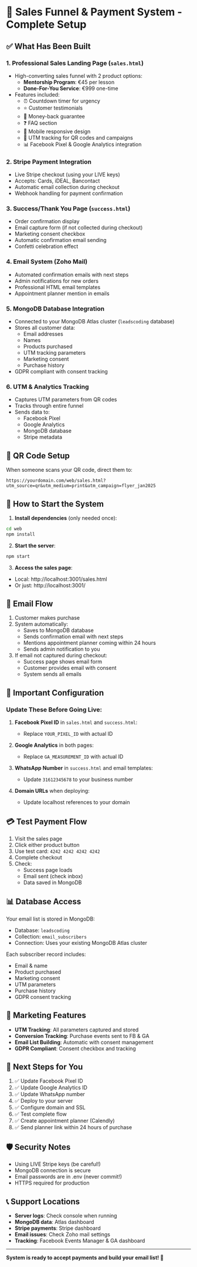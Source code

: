 # 🚀 Sales Funnel & Payment System - Complete Setup

## ✅ What Has Been Built

### 1. **Professional Sales Landing Page** (`sales.html`)
- High-converting sales funnel with 2 product options:
  - **Mentorship Program**: €45 per lesson
  - **Done-For-You Service**: €999 one-time
- Features included:
  - ⏰ Countdown timer for urgency
  - ⭐ Customer testimonials
  - 💯 Money-back guarantee
  - ❓ FAQ section
  - 📱 Mobile responsive design
  - 🎯 UTM tracking for QR codes and campaigns
  - 📊 Facebook Pixel & Google Analytics integration

### 2. **Stripe Payment Integration**
- Live Stripe checkout (using your LIVE keys)
- Accepts: Cards, iDEAL, Bancontact
- Automatic email collection during checkout
- Webhook handling for payment confirmation

### 3. **Success/Thank You Page** (`success.html`)
- Order confirmation display
- Email capture form (if not collected during checkout)
- Marketing consent checkbox
- Automatic confirmation email sending
- Confetti celebration effect

### 4. **Email System (Zoho Mail)**
- Automated confirmation emails with next steps
- Admin notifications for new orders
- Professional HTML email templates
- Appointment planner mention in emails

### 5. **MongoDB Database Integration**
- Connected to your MongoDB Atlas cluster (`leadscoding` database)
- Stores all customer data:
  - Email addresses
  - Names
  - Products purchased
  - UTM tracking parameters
  - Marketing consent
  - Purchase history
- GDPR compliant with consent tracking

### 6. **UTM & Analytics Tracking**
- Captures UTM parameters from QR codes
- Tracks through entire funnel
- Sends data to:
  - Facebook Pixel
  - Google Analytics
  - MongoDB database
  - Stripe metadata

## 📱 QR Code Setup

When someone scans your QR code, direct them to:
```
https://yourdomain.com/web/sales.html?utm_source=qr&utm_medium=print&utm_campaign=flyer_jan2025
```

## 🚀 How to Start the System

1. **Install dependencies** (only needed once):
```bash
cd web
npm install
```

2. **Start the server**:
```bash
npm start
```

3. **Access the sales page**:
- Local: http://localhost:3001/sales.html
- Or just: http://localhost:3001/

## 📧 Email Flow

1. Customer makes purchase
2. System automatically:
   - Saves to MongoDB database
   - Sends confirmation email with next steps
   - Mentions appointment planner coming within 24 hours
   - Sends admin notification to you
3. If email not captured during checkout:
   - Success page shows email form
   - Customer provides email with consent
   - System sends all emails

## 🔧 Important Configuration

### Update These Before Going Live:

1. **Facebook Pixel ID** in `sales.html` and `success.html`:
   - Replace `YOUR_PIXEL_ID` with actual ID

2. **Google Analytics** in both pages:
   - Replace `GA_MEASUREMENT_ID` with actual ID

3. **WhatsApp Number** in `success.html` and email templates:
   - Update `31612345678` to your business number

4. **Domain URLs** when deploying:
   - Update localhost references to your domain

## 💳 Test Payment Flow

1. Visit the sales page
2. Click either product button
3. Use test card: `4242 4242 4242 4242`
4. Complete checkout
5. Check:
   - Success page loads
   - Email sent (check inbox)
   - Data saved in MongoDB

## 📊 Database Access

Your email list is stored in MongoDB:
- Database: `leadscoding`
- Collection: `email_subscribers`
- Connection: Uses your existing MongoDB Atlas cluster

Each subscriber record includes:
- Email & name
- Product purchased
- Marketing consent
- UTM parameters
- Purchase history
- GDPR consent tracking

## 🎯 Marketing Features

- **UTM Tracking**: All parameters captured and stored
- **Conversion Tracking**: Purchase events sent to FB & GA
- **Email List Building**: Automatic with consent management
- **GDPR Compliant**: Consent checkbox and tracking

## 📝 Next Steps for You

1. ✅ Update Facebook Pixel ID
2. ✅ Update Google Analytics ID
3. ✅ Update WhatsApp number
4. ✅ Deploy to your server
5. ✅ Configure domain and SSL
6. ✅ Test complete flow
7. ✅ Create appointment planner (Calendly)
8. ✅ Send planner link within 24 hours of purchase

## 🛡️ Security Notes

- Using LIVE Stripe keys (be careful!)
- MongoDB connection is secure
- Email passwords are in .env (never commit!)
- HTTPS required for production

## 📞 Support Locations

- **Server logs**: Check console when running
- **MongoDB data**: Atlas dashboard
- **Stripe payments**: Stripe dashboard
- **Email issues**: Check Zoho mail settings
- **Tracking**: Facebook Events Manager & GA dashboard

---

**System is ready to accept payments and build your email list! 🎉**